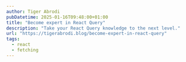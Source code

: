 ```yaml
---
author: Tiger Abrodi
pubDatetime: 2025-01-16T09:48:00+01:00
title: "Become expert in React Query"
description: "Take your React Query knowledge to the next level."
url: "https://tigerabrodi.blog/become-expert-in-react-query"
tags:
  - react
  - fetching
---
```

